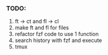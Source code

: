 ### TODO: 
1. ft -> ct and fl -> cl
2. make ft and fl for files
3. refactor fzf code to use 1 function
4. search history with fzf and execute
5. tmux
